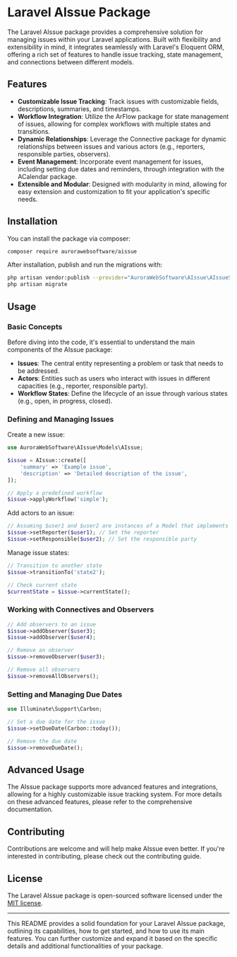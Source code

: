 # **Laravel AIssue Package**

The Laravel AIssue package provides a comprehensive solution for managing issues within your Laravel applications. Built with flexibility and extensibility in mind, it integrates seamlessly with Laravel's Eloquent ORM, offering a rich set of features to handle issue tracking, state management, and connections between different models.

## **Features**

- **Customizable Issue Tracking**: Track issues with customizable fields, descriptions, summaries, and timestamps.
- **Workflow Integration**: Utilize the ArFlow package for state management of issues, allowing for complex workflows with multiple states and transitions.
- **Dynamic Relationships**: Leverage the Connective package for dynamic relationships between issues and various actors (e.g., reporters, responsible parties, observers).
- **Event Management**: Incorporate event management for issues, including setting due dates and reminders, through integration with the ACalendar package.
- **Extensible and Modular**: Designed with modularity in mind, allowing for easy extension and customization to fit your application's specific needs.

## **Installation**

You can install the package via composer:

```bash
composer require aurorawebsoftware/aissue

```

After installation, publish and run the migrations with:

```bash
php artisan vendor:publish --provider="AuroraWebSoftware\AIssue\AIssueServiceProvider" --tag="migrations"
php artisan migrate

```

## **Usage**

### **Basic Concepts**

Before diving into the code, it's essential to understand the main components of the AIssue package:

- **Issues**: The central entity representing a problem or task that needs to be addressed.
- **Actors**: Entities such as users who interact with issues in different capacities (e.g., reporter, responsible party).
- **Workflow States**: Define the lifecycle of an issue through various states (e.g., open, in progress, closed).

### **Defining and Managing Issues**

Create a new issue:

```php
use AuroraWebSoftware\AIssue\Models\AIssue;

$issue = AIssue::create([
    'summary' => 'Example issue',
    'description' => 'Detailed description of the issue',
]);

// Apply a predefined workflow
$issue->applyWorkflow('simple');

```

Add actors to an issue:

```php
// Assuming $user1 and $user2 are instances of a Model that implements IssueActorModelContract
$issue->setReporter($user1); // Set the reporter
$issue->setResponsible($user2); // Set the responsible party

```

Manage issue states:

```php
// Transition to another state
$issue->transitionTo('state2');

// Check current state
$currentState = $issue->currentState();

```

### **Working with Connectives and Observers**

```php
// Add observers to an issue
$issue->addObserver($user3);
$issue->addObserver($user4);

// Remove an observer
$issue->removeObserver($user3);

// Remove all observers
$issue->removeAllObservers();

```

### **Setting and Managing Due Dates**

```php
use Illuminate\Support\Carbon;

// Set a due date for the issue
$issue->setDueDate(Carbon::today());

// Remove the due date
$issue->removeDueDate();

```

## **Advanced Usage**

The AIssue package supports more advanced features and integrations, allowing for a highly customizable issue tracking system. For more details on these advanced features, please refer to the comprehensive documentation.

## **Contributing**

Contributions are welcome and will help make AIssue even better. If you're interested in contributing, please check out the contributing guide.

## **License**

The Laravel AIssue package is open-sourced software licensed under the [MIT license](https://chat.openai.com/g/g-8MaB2KpKn-laravel-developer/c/LICENSE.md).

---

This README provides a solid foundation for your Laravel AIssue package, outlining its capabilities, how to get started, and how to use its main features. You can further customize and expand it based on the specific details and additional functionalities of your package.